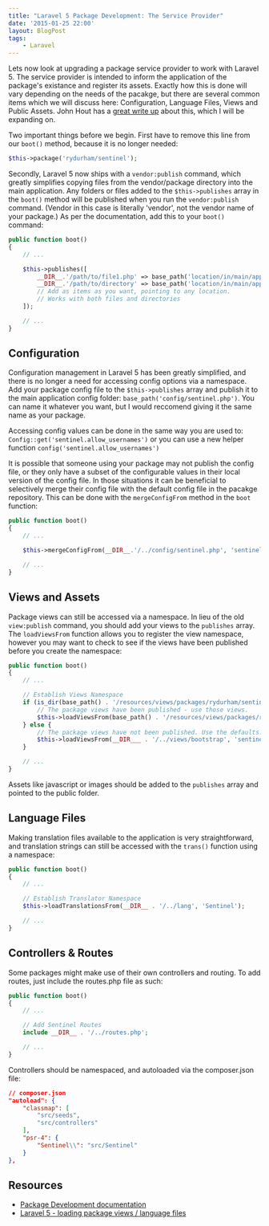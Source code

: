 ```yaml
---
title: "Laravel 5 Package Development: The Service Provider"
date: '2015-01-25 22:00'
layout: BlogPost
tags:
    - Laravel
---
```


Lets now look at upgrading a package service provider to work with Laravel 5. The service provider is intended to inform the application of the package's existance and register its assets. Exactly how this is done will vary depending on the needs of the pacakge, but there are several common items which we will discuss here: Configuration, Language Files, Views and Public Assets. John Hout has a [great write up](http://woodmarks.nl/laravel-5-loading-package-views-language-files/) about this, which I will be expanding on.

<!-- more -->

Two important things before we begin. First have to remove this line from our `boot()` method, because it is no longer needed:

```php
$this->package('rydurham/sentinel');
```

Secondly, Laravel 5 now ships with a `vendor:publish` command, which greatly simplifies copying files from the vendor/package directory into the main application. Any folders or files added to the `$this->publishes` array in the `boot()` method will be published when you run the `vendor:publish` command. (Vendor in this case is literally 'vendor', not the vendor name of your package.) As per the documentation, add this to your `boot()` command:

```php
public function boot()
{
    // ...

    $this->publishes([
        __DIR__.'/path/to/file1.php' => base_path('location/in/main/application/file1.php'),
        __DIR__.'/path/to/directory' => base_path('location/in/main/application/directory'),
        // Add as items as you want, pointing to any location.
        // Works with both files and directories
    ]);

    // ...
}
```

## Configuration

Configuration management in Laravel 5 has been greatly simplified, and there is no longer a need for accessing config options via a namespace. Add your package config file to the `$this->publishes` array and publish it to the main application config folder: `base_path('config/sentinel.php')`. You can name it whatever you want, but I would reccomend giving it the same name as your package.

Accessing config values can be done in the same way you are used to: `Config::get('sentinel.allow_usernames')` or you can use a new helper function `config('sentinel.allow_usernames')`

It is possible that someone using your package may not publish the config file, or they only have a subset of the configurable values in their local version of the config file. In those situations it can be beneficial to selectively merge their config file with the default config file in the pacakge repository. This can be done with the `mergeConfigFrom` method in the `boot` function:

```php
public function boot()
{
    // ...

    $this->mergeConfigFrom(__DIR__.'/../config/sentinel.php', 'sentinel');

    // ...
}
```

## Views and Assets

Package views can still be accessed via a namespace. In lieu of the old `view:publish` command, you should add your views to the `publishes` array. The `loadViewsFrom` function allows you to register the view namespace, however you may want to check to see if the views have been published before you create the namespace:

```php
public function boot()
{
    // ...

    // Establish Views Namespace
    if (is_dir(base_path() . '/resources/views/packages/rydurham/sentinel')) {
        // The package views have been published - use those views.
        $this->loadViewsFrom(base_path() . '/resources/views/packages/rydurham/sentinel', 'Sentinel');
    } else {
        // The package views have not been published. Use the defaults.
        $this->loadViewsFrom(__DIR___ . '/../views/bootstrap', 'sentinel');
    }

    // ...
}
```

Assets like javascript or images should be added to the `publishes` array and pointed to the public folder.

## Language Files

Making translation files available to the application is very straightforward, and translation strings can still be accessed with the `trans()` function using a namespace:

```php
public function boot()
{
    // ...

    // Establish Translator Namespace
    $this->loadTranslationsFrom(__DIR__ . '/../lang', 'Sentinel');

    // ...
}
```

## Controllers & Routes

Some packages might make use of their own controllers and routing. To add routes, just include the routes.php file as such:

```php
public function boot()
{
    // ...

    // Add Sentinel Routes
    include __DIR__ . '/../routes.php';

    // ...
}
```

Controllers should be namespaced, and autoloaded via the composer.json file:

```json
// composer.json
"autoload": {
    "classmap": [
        "src/seeds",
        "src/controllers"
    ],
    "psr-4": {
        "Sentinel\\": "src/Sentinel"
    }
},
```

## Resources

- [Package Development documentation](http://laravel.com/docs/master/packages)
- [Laravel 5 - loading package views / language files](http://woodmarks.nl/laravel-5-loading-package-views-language-files/)
